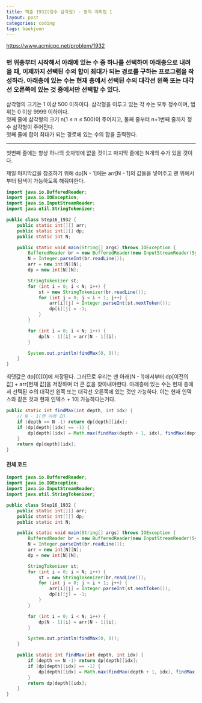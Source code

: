 ```yaml
---
title: 백준 1932(정수 삼각형) - 동적 계획법 1
layout: post
categories: coding
tags: baekjoon
---
```

<https://www.acmicpc.net/problem/1932>
### 맨 위층부터 시작해서 아래에 있는 수 중 하나를 선택하여 아래층으로 내려올 때, 이제까지 선택된 수의 합이 최대가 되는 경로를 구하는 프로그램을 작성하라. 아래층에 있는 수는 현재 층에서 선택된 수의 대각선 왼쪽 또는 대각선 오른쪽에 있는 것 중에서만 선택할 수 있다.
삼각형의 크기는 1 이상 500 이하이다. 삼각형을 이루고 있는 각 수는 모두 정수이며, 범위는 0 이상 9999 이하이다.    
첫째 줄에 삼각형의 크기 n(1 ≤ n ≤ 500)이 주어지고, 둘째 줄부터 n+1번째 줄까지 정수 삼각형이 주어진다.    
첫째 줄에 합이 최대가 되는 경로에 있는 수의 합을 출력한다.    
<hr>
첫번째 줄에는 항상 하나의 숫자밖에 없을 것이고 마지막 줄에는 N개의 수가 있을 것이다.    

제일 마지막값을 참조하기 위해 dp[N - 1]에는 arr[N - 1]의 값들을 넣어주고 맨 위에서부터 탐색이 가능하도록 해줘야한다.  

```java
import java.io.BufferedReader;
import java.io.IOException;
import java.io.InputStreamReader;
import java.util.StringTokenizer;

public class Step16_1932 {
    public static int[][] arr;
    public static int[][] dp;
    public static int N;

    public static void main(String[] args) throws IOException {
        BufferedReader br = new BufferedReader(new InputStreamReader(System.in));
        N = Integer.parseInt(br.readLine());
        arr = new int[N][N];
        dp = new int[N][N];

        StringTokenizer st;
        for (int i = 0; i < N; i++) {
            st = new StringTokenizer(br.readLine());
            for (int j = 0; j < i + 1; j++) {
                arr[i][j] = Integer.parseInt(st.nextToken());
                dp[i][j] = -1;
            }
        }

        for (int i = 0; i < N; i++) {
            dp[N - 1][i] = arr[N - 1][i];
        }

        System.out.println(findMax(0, 0));
    }
}
```

최댓값은 dp[0][0]에 저장된다. 그러므로 우리는 맨 아래(N - 1)에서부터 dp[이전의 값] + arr[현재 값]을 저장하며 더 큰 값을 찾아내야한다. 아래층에 있는 수는 현재 층에서 선택된 수의 대각선 왼쪽 또는 대각선 오른쪽에 있는 것만 가능하다. 이는 현재 인덱스와 같은 것과 현재 인덱스 + 1이 가능하다는거다.     

```java
public static int findMax(int depth, int idx) {
    // N - 1(맨 아래 값)
    if (depth == N -1) return dp[depth][idx];
    if (dp[depth][idx] == -1) {
        dp[depth][idx] = Math.max(findMax(depth + 1, idx), findMax(depth + 1, idx + 1)) + arr[depth][idx];
    }
    return dp[depth][idx];
}
```

#### 전체 코드
```java
import java.io.BufferedReader;
import java.io.IOException;
import java.io.InputStreamReader;
import java.util.StringTokenizer;

public class Step16_1932 {
    public static int[][] arr;
    public static int[][] dp;
    public static int N;

    public static void main(String[] args) throws IOException {
        BufferedReader br = new BufferedReader(new InputStreamReader(System.in));
        N = Integer.parseInt(br.readLine());
        arr = new int[N][N];
        dp = new int[N][N];

        StringTokenizer st;
        for (int i = 0; i < N; i++) {
            st = new StringTokenizer(br.readLine());
            for (int j = 0; j < i + 1; j++) {
                arr[i][j] = Integer.parseInt(st.nextToken());
                dp[i][j] = -1;
            }
        }

        for (int i = 0; i < N; i++) {
            dp[N - 1][i] = arr[N - 1][i];
        }

        System.out.println(findMax(0, 0));
    }

    public static int findMax(int depth, int idx) {
        if (depth == N -1) return dp[depth][idx];
        if (dp[depth][idx] == -1) {
            dp[depth][idx] = Math.max(findMax(depth + 1, idx), findMax(depth + 1, idx + 1)) + arr[depth][idx];
        }
        return dp[depth][idx];
    }
}
```
